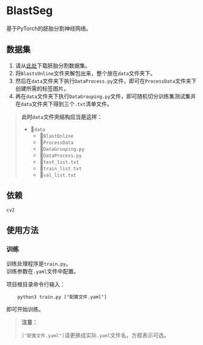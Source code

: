 # BlastSeg

基于PyTorch的胚胎分割神经网络。


## 数据集

1. 请从[此处](http://vault.sfu.ca/index.php/s/066vGJfviJMYuP6)下载胚胎分割数据集。  
2. 将`BlastsOnline`文件夹解包出来，整个放在`data`文件夹下。  
3. 然后在`data`文件夹下执行`DataProcess.py`文件，即可在`ProcessData`文件夹下创建所需的标签图片。  
4. 再在`data`文件夹下执行`DataGrouping.py`文件，即可随机切分训练集测试集并在`data`文件夹下得到三个`.txt`清单文件。

> **此时`data`文件夹结构应当是这样：**
> 
> - 📂`data`
>   - 📁`BlastOnline`
>   - 📁`ProcessData`
>   - 🐍`DataGrouping.py`
>   - 🐍`DataProcess.py`
>   - 📄`test_list.txt`
>   - 📄`train_list.txt`
>   - 📄`val_list.txt`


## 依赖

```pip
cv2
```

## 使用方法

### 训练

训练处理程序是`train.py`。  
训练参数在`.yaml`文件中配置。
  
项目根目录命令行输入：

```shell
    python3 train.py ["配置文件.yaml"]
```

即可开始训练。

> **注意：**
> 
> `["配置文件.yaml"]`请更换成实际`.yaml`文件名，方框表示可选。
  
